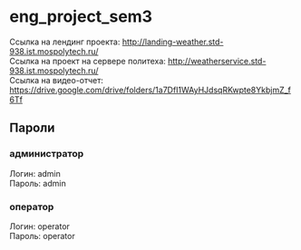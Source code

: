 # eng_project_sem3

Ссылка на лендинг проекта: http://landing-weather.std-938.ist.mospolytech.ru/ <br>
Ссылка на проект на сервере политеха: http://weatherservice.std-938.ist.mospolytech.ru/ <br>
Ссылка на видео-отчет: https://drive.google.com/drive/folders/1a7DfI1WAyHJdsqRKwpte8YkbjmZ_f6Tf


## Пароли
### администратор
Логин: admin <br>
Пароль: admin

### оператор
Логин: operator <br>
Пароль: operator

